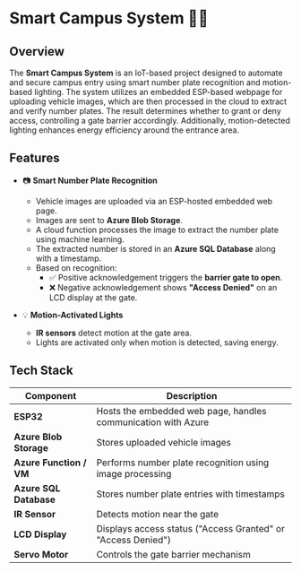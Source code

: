 # Smart Campus System 🚗🏫

## Overview

The **Smart Campus System** is an IoT-based project designed to automate and secure campus entry using smart number plate recognition and motion-based lighting. The system utilizes an embedded ESP-based webpage for uploading vehicle images, which are then processed in the cloud to extract and verify number plates. The result determines whether to grant or deny access, controlling a gate barrier accordingly. Additionally, motion-detected lighting enhances energy efficiency around the entrance area.

## Features

- 📷 **Smart Number Plate Recognition**
  - Vehicle images are uploaded via an ESP-hosted embedded web page.
  - Images are sent to **Azure Blob Storage**.
  - A cloud function processes the image to extract the number plate using machine learning.
  - The extracted number is stored in an **Azure SQL Database** along with a timestamp.
  - Based on recognition:
    - ✅ Positive acknowledgement triggers the **barrier gate to open**.
    - ❌ Negative acknowledgement shows **"Access Denied"** on an LCD display at the gate.

- 💡 **Motion-Activated Lights**
  - **IR sensors** detect motion at the gate area.
  - Lights are activated only when motion is detected, saving energy.

## Tech Stack

| Component | Description |
|----------|-------------|
| **ESP32** | Hosts the embedded web page, handles communication with Azure |
| **Azure Blob Storage** | Stores uploaded vehicle images |
| **Azure Function / VM** | Performs number plate recognition using image processing |
| **Azure SQL Database** | Stores number plate entries with timestamps |
| **IR Sensor** | Detects motion near the gate |
| **LCD Display** | Displays access status ("Access Granted" or "Access Denied") |
| **Servo Motor** | Controls the gate barrier mechanism |